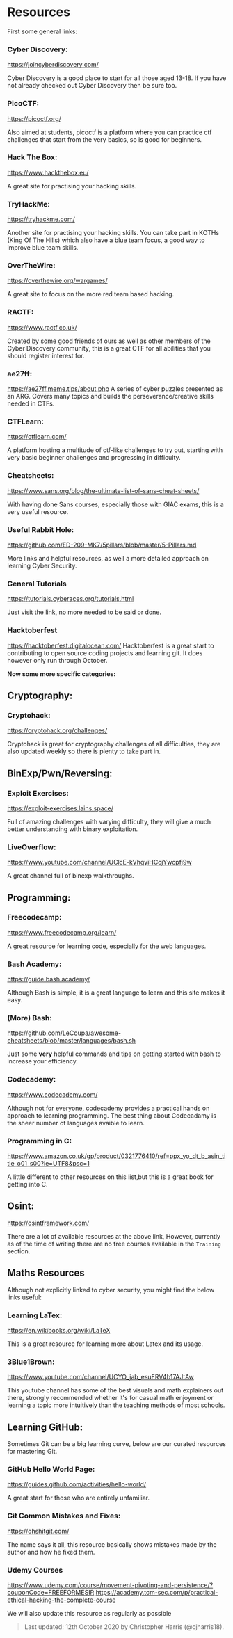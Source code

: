 # Resources

First some general links:

### Cyber Discovery:
https://joincyberdiscovery.com/

Cyber Discovery is a good place to start for all those aged 13-18. If you have not already checked out Cyber Discovery then be sure too.

### PicoCTF:
https://picoctf.org/   

Also aimed at students, picoctf is a platform where you can practice ctf challenges that start from the very basics, so is good for beginners.

### Hack The Box:
https://www.hackthebox.eu/

A great site for practising your hacking skills.

### TryHackMe:
https://tryhackme.com/

Another site for practising your hacking skills. You can take part in KOTHs (King Of The Hills) which also have a blue team focus, a good way to improve blue team skills. 

### OverTheWire:
https://overthewire.org/wargames/

A great site to focus on the more red team based hacking.

### RACTF:
https://www.ractf.co.uk/

Created by some good friends of ours as well as other members of the Cyber Discovery community, this is a great CTF for all abilities that you should register interest for.

### ae27ff:
https://ae27ff.meme.tips/about.php
A series of cyber puzzles presented as an ARG. Covers many topics and builds the perseverance/creative skills needed in CTFs.

### CTFLearn:
https://ctflearn.com/

A platform hosting a multitude of ctf-like challenges to try out, starting with very basic beginner challenges and progressing in difficulty. 

### Cheatsheets:
https://www.sans.org/blog/the-ultimate-list-of-sans-cheat-sheets/

With having done Sans courses, especially those with GIAC exams, this is a very useful resource.

### Useful Rabbit Hole: 
https://github.com/ED-209-MK7/5pillars/blob/master/5-Pillars.md

More links and helpful resources, as well a more detailed approach on learning Cyber Security.

### General Tutorials
https://tutorials.cyberaces.org/tutorials.html

Just visit the link, no more needed to be said or done. 

### Hacktoberfest
https://hacktoberfest.digitalocean.com/
Hacktoberfest is a great start to contributing to open source coding projects and learning git. It does however only run through October.

**Now some more specific categories:**

## Cryptography:

### Cryptohack:
https://cryptohack.org/challenges/

Cryptohack is great for cryptography challenges of all difficulties, they are also updated weekly so there is plenty to take part in.


## BinExp/Pwn/Reversing:

### Exploit Exercises:
https://exploit-exercises.lains.space/

Full of amazing challenges with varying difficulty, they will give a much better understanding with binary exploitation.

### LiveOverflow:
https://www.youtube.com/channel/UClcE-kVhqyiHCcjYwcpfj9w

A great channel full of binexp walkthroughs.

## Programming:

### Freecodecamp:
https://www.freecodecamp.org/learn/

A great resource for learning code, especially for the web languages.

### Bash Academy:
https://guide.bash.academy/

Although Bash is simple, it is a great language to learn and this site makes it easy.

### (More) Bash:
https://github.com/LeCoupa/awesome-cheatsheets/blob/master/languages/bash.sh

Just some **very** helpful commands and tips on getting started with bash to increase your efficiency.

### Codecademy:
https://www.codecademy.com/

Although not for everyone, codecademy provides a practical hands on approach to learning programming. The best thing about Codecadamy is the sheer number of languages avaible to learn.

### Programming in C:
https://www.amazon.co.uk/gp/product/0321776410/ref=ppx_yo_dt_b_asin_title_o01_s00?ie=UTF8&psc=1

A little different to other resources on this list,but this is a great book for getting into C.

## Osint:
https://osintframework.com/

There are a lot of available resources at the above link, However, currently as of the time of writing there are no free courses available in the `Training` section.


## Maths Resources
Although not explicitly linked to cyber security, you might find the below links useful:

### Learning LaTex:
https://en.wikibooks.org/wiki/LaTeX

This is a great resource for learning more about Latex and its usage.

### 3Blue1Brown:
https://www.youtube.com/channel/UCYO_jab_esuFRV4b17AJtAw

This youtube channel has some of the best visuals and math explainers out there, strongly recommended whether it's for casual math enjoyment or learning a topic more intuitively than the teaching methods of most schools.



## Learning GitHub:
Sometimes Git can be a big learning curve, below are our curated resources for mastering Git.

### GitHub Hello World Page:
https://guides.github.com/activities/hello-world/

A great start for those who are entirely unfamiliar.

### Git Common Mistakes and Fixes:
https://ohshitgit.com/

The name says it all, this resource basically shows mistakes made by the author and how he fixed them.

### Udemy Courses
https://www.udemy.com/course/movement-pivoting-and-persistence/?couponCode=FREEFORMESIR
https://academy.tcm-sec.com/p/practical-ethical-hacking-the-complete-course

We will also update this resource as regularly as possible
> Last updated: 12th October 2020 by Christopher Harris (@cjharris18).
